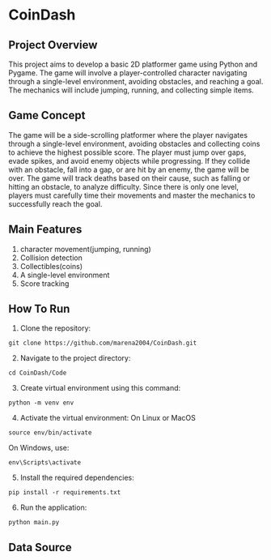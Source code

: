 # CoinDash
## Project Overview
This project aims to develop a basic 2D platformer game using Python and Pygame. The game will involve a player-controlled character navigating through a single-level environment, avoiding obstacles, and reaching a goal. The mechanics will include jumping, running, and collecting simple items.

## Game Concept
The game will be a side-scrolling platformer where the player navigates through a single-level environment, avoiding obstacles and collecting coins to achieve the highest possible score. The player must jump over gaps, evade spikes, and avoid enemy objects while progressing. If they collide with an obstacle, fall into a gap, or are hit by an enemy, the game will be over. The game will track deaths based on their cause, such as falling or hitting an obstacle, to analyze difficulty. Since there is only one level, players must carefully time their movements and master the mechanics to successfully reach the goal.

## Main Features
1. character movement(jumping, running)
2. Collision detection
3. Collectibles(coins)
4. A single-level environment
5. Score tracking

## How To Run
1. Clone the repository:
```
git clone https://github.com/marena2004/CoinDash.git
```
2. Navigate to the project directory:
```
cd CoinDash/Code
```
3. Create virtual environment using this command:
```
python -m venv env
```
4. Activate the virtual environment:
On Linux or MacOS
```
source env/bin/activate
```
On Windows, use:
```
env\Scripts\activate
```
5. Install the required dependencies:
```
pip install -r requirements.txt
```
6. Run the application:
```
python main.py
```
## Data Source
